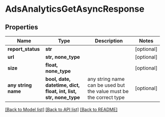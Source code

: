 # AdsAnalyticsGetAsyncResponse


## Properties
Name | Type | Description | Notes
------------ | ------------- | ------------- | -------------
**report_status** | **str** |  | [optional] 
**url** | **str, none_type** |  | [optional] 
**size** | **float, none_type** |  | [optional] 
**any string name** | **bool, date, datetime, dict, float, int, list, str, none_type** | any string name can be used but the value must be the correct type | [optional]

[[Back to Model list]](../README.md#documentation-for-models) [[Back to API list]](../README.md#documentation-for-api-endpoints) [[Back to README]](../README.md)



